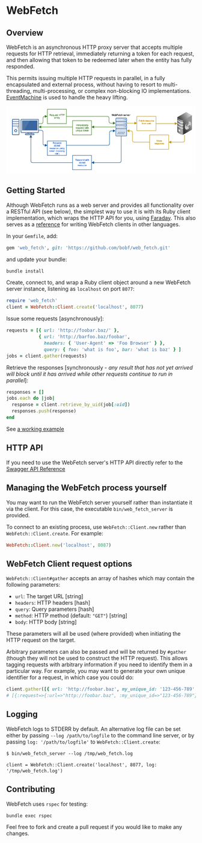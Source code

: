 # WebFetch

## Overview

WebFetch is an asynchronous HTTP proxy server that accepts multiple requests for HTTP retrieval, immediately returning a token for each request, and then allowing that token to be redeemed later when the entity has fully responded.

This permits issuing multiple HTTP requests in parallel, in a fully encapsulated and external process, without having to resort to multi-threading, multi-processing, or complex non-blocking IO implementations.  [EventMachine][1] is used to handle the heavy lifting.

![WebFetch architecture][2]

## Getting Started

Although WebFetch runs as a web server and provides all functionality over a RESTful API (see below), the simplest way to use it is with its Ruby client implementation, which wraps the HTTP API for you, using [Faraday][3]. This also serves as a [reference][4] for writing WebFetch clients in other languages.

In your `Gemfile`, add:

``` ruby
gem 'web_fetch', git: 'https://github.com/bobf/web_fetch.git'
```

and update your bundle:

``` ruby
bundle install
```

Create, connect to, and wrap a Ruby client object around a new WebFetch server instance, listening as `localhost` on port `8077`:

``` ruby
require 'web_fetch'
client = WebFetch::Client.create('localhost', 8077)
```

Issue some requests [asynchronously]:

``` ruby
requests = [{ url: 'http://foobar.baz/' },
            { url: 'http://barfoo.baz/foobar',
              headers: { 'User-Agent' => 'Foo Browser' } },
              query: { foo: 'what is foo', bar: 'what is baz' } ]
jobs = client.gather(requests)
```

Retrieve the responses [synchronously - *any result that has not yet arrived will block until it has arrived while other requests continue to run in parallel*]:

``` ruby
responses = []
jobs.each do |job|
  response = client.retrieve_by_uid(job[:uid])
  responses.push(response)
end
```

See [a working example][5]

## HTTP API

If you need to use the WebFetch server's HTTP API directly refer to the [Swagger API Reference][6]

## Managing the WebFetch process yourself

You may want to run the WebFetch server yourself rather than instantiate it via the client. For this case, the executable `bin/web_fetch_server` is provided.

To connect to an existing process, use `WebFetch::Client.new` rather than `WebFetch::Client.create`. For example:

``` ruby
WebFetch::Client.new('localhost', 8087)
```

## WebFetch Client request options

`WebFetch::Client#gather` accepts an array of hashes which may contain the following parameters:

  * `url`: The target URL [string]
  * `headers`: HTTP headers [hash]
  * `query`: Query parameters [hash]
  * `method`: HTTP method (default: `"GET"`) [string]
  * `body`: HTTP body [string]

These parameters will all be used (where provided) when initiating the HTTP request on the target.

Arbitrary parameters can also be passed and will be returned by `#gather` (though they will not be used to construct the HTTP request). This allows tagging requests with arbitrary information if you need to identify them in a particular way. For example, you may want to generate your own unique identifier for a request, in which case you could do:

``` ruby
client.gather([{ url: 'http://foobar.baz', my_unique_id: '123-456-789' }])
# [{:request=>{:url=>"http://foobar.baz", :my_unique_id=>"123-456-789"}, :hash=>"7c511911d16e1072363fa1653bdd93df65208901", :uid=>"1fb4ee7a-9fc0-4896-9af2-7cbdf234a468"}]
```

## Logging

WebFetch logs to STDERR by default. An alternative log file can be set either
by passing `--log /path/to/logfile` to the command line server, or by passing
`log: '/path/to/logfile'` to `WebFetch::Client.create`:

```
$ bin/web_fetch_server --log /tmp/web_fetch.log
```

```
client = WebFetch::Client.create('localhost', 8077, log: '/tmp/web_fetch.log')
```

## Contributing

WebFetch uses `rspec` for testing:

```
bundle exec rspec
```

Feel free to fork and create a pull request if you would like to make any changes.

[1]: https://github.com/eventmachine/eventmachine
[2]: doc/web_fetch_architecture.png
[3]: https://github.com/lostisland/faraday
[4]: lib/web_fetch/client.rb
[5]: doc/client_example.rb
[6]: swagger.yaml
